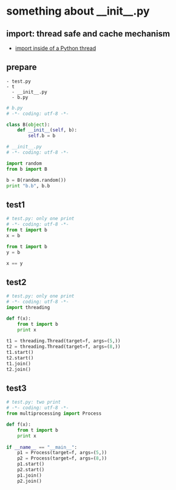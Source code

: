 # something about \_\_init\_\_.py

## import: thread safe and cache mechanism

- [import inside of a Python thread](https://stackoverflow.com/questions/12389526/import-inside-of-a-python-thread)

## prepare

```
- test.py
- t
  - __init__.py
  - b.py
```

```python
# b.py
# -*- coding: utf-8 -*-

class B(object):
    def __init__(self, b):
        self.b = b
```

```python
# __init__.py
# -*- coding: utf-8 -*-

import random
from b import B

b = B(random.random())
print "b.b", b.b
```

## test1

```python
# test.py: only one print
# -*- coding: utf-8 -*-
from t import b
x = b

from t import b
y = b

x == y
```

## test2

```python
# test.py: only one print
# -*- coding: utf-8 -*-
import threading

def f(x):
    from t import b
    print x
    
t1 = threading.Thread(target=f, args=(5,))
t2 = threading.Thread(target=f, args=(8,))
t1.start()
t2.start()
t1.join()
t2.join()
```

## test3

```python
# test.py: two print
# -*- coding: utf-8 -*-
from multiprocessing import Process

def f(x):
    from t import b
    print x
    
if __name__ == "__main__":
    p1 = Process(target=f, args=(5,))
    p2 = Process(target=f, args=(8,))
    p1.start()
    p2.start()
    p1.join()
    p2.join()
```